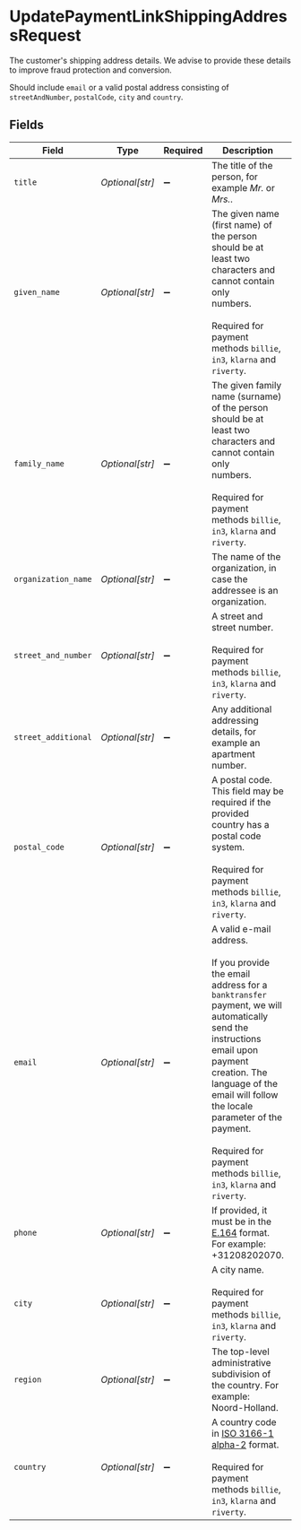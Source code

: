 # UpdatePaymentLinkShippingAddressRequest

The customer's shipping address details. We advise to provide these details to improve fraud protection and
conversion.

Should include `email` or a valid postal address consisting of `streetAndNumber`, `postalCode`, `city` and
`country`.


## Fields

| Field                                                                                                                                                                                                                                                                                                              | Type                                                                                                                                                                                                                                                                                                               | Required                                                                                                                                                                                                                                                                                                           | Description                                                                                                                                                                                                                                                                                                        | Example                                                                                                                                                                                                                                                                                                            |
| ------------------------------------------------------------------------------------------------------------------------------------------------------------------------------------------------------------------------------------------------------------------------------------------------------------------ | ------------------------------------------------------------------------------------------------------------------------------------------------------------------------------------------------------------------------------------------------------------------------------------------------------------------ | ------------------------------------------------------------------------------------------------------------------------------------------------------------------------------------------------------------------------------------------------------------------------------------------------------------------ | ------------------------------------------------------------------------------------------------------------------------------------------------------------------------------------------------------------------------------------------------------------------------------------------------------------------ | ------------------------------------------------------------------------------------------------------------------------------------------------------------------------------------------------------------------------------------------------------------------------------------------------------------------ |
| `title`                                                                                                                                                                                                                                                                                                            | *Optional[str]*                                                                                                                                                                                                                                                                                                    | :heavy_minus_sign:                                                                                                                                                                                                                                                                                                 | The title of the person, for example *Mr.* or *Mrs.*.                                                                                                                                                                                                                                                              | Mr.                                                                                                                                                                                                                                                                                                                |
| `given_name`                                                                                                                                                                                                                                                                                                       | *Optional[str]*                                                                                                                                                                                                                                                                                                    | :heavy_minus_sign:                                                                                                                                                                                                                                                                                                 | The given name (first name) of the person should be at least two characters and cannot contain only<br/>numbers.<br/><br/>Required for payment methods `billie`, `in3`, `klarna` and `riverty`.                                                                                                                    | Piet                                                                                                                                                                                                                                                                                                               |
| `family_name`                                                                                                                                                                                                                                                                                                      | *Optional[str]*                                                                                                                                                                                                                                                                                                    | :heavy_minus_sign:                                                                                                                                                                                                                                                                                                 | The given family name (surname) of the person should be at least two characters and cannot contain only<br/>numbers.<br/><br/>Required for payment methods `billie`, `in3`, `klarna` and `riverty`.                                                                                                                | Mondriaan                                                                                                                                                                                                                                                                                                          |
| `organization_name`                                                                                                                                                                                                                                                                                                | *Optional[str]*                                                                                                                                                                                                                                                                                                    | :heavy_minus_sign:                                                                                                                                                                                                                                                                                                 | The name of the organization, in case the addressee is an organization.                                                                                                                                                                                                                                            | Mollie B.V.                                                                                                                                                                                                                                                                                                        |
| `street_and_number`                                                                                                                                                                                                                                                                                                | *Optional[str]*                                                                                                                                                                                                                                                                                                    | :heavy_minus_sign:                                                                                                                                                                                                                                                                                                 | A street and street number.<br/><br/>Required for payment methods `billie`, `in3`, `klarna` and `riverty`.                                                                                                                                                                                                         | Keizersgracht 126                                                                                                                                                                                                                                                                                                  |
| `street_additional`                                                                                                                                                                                                                                                                                                | *Optional[str]*                                                                                                                                                                                                                                                                                                    | :heavy_minus_sign:                                                                                                                                                                                                                                                                                                 | Any additional addressing details, for example an apartment number.                                                                                                                                                                                                                                                | Apt. 1                                                                                                                                                                                                                                                                                                             |
| `postal_code`                                                                                                                                                                                                                                                                                                      | *Optional[str]*                                                                                                                                                                                                                                                                                                    | :heavy_minus_sign:                                                                                                                                                                                                                                                                                                 | A postal code. This field may be required if the provided country has a postal code system.<br/><br/>Required for payment methods `billie`, `in3`, `klarna` and `riverty`.                                                                                                                                         | 1234AB                                                                                                                                                                                                                                                                                                             |
| `email`                                                                                                                                                                                                                                                                                                            | *Optional[str]*                                                                                                                                                                                                                                                                                                    | :heavy_minus_sign:                                                                                                                                                                                                                                                                                                 | A valid e-mail address.<br/><br/>If you provide the email address for a `banktransfer` payment, we will automatically send the instructions<br/>email upon payment creation. The language of the email will follow the locale parameter of the payment.<br/><br/>Required for payment methods `billie`, `in3`, `klarna` and `riverty`. | piet@example.org                                                                                                                                                                                                                                                                                                   |
| `phone`                                                                                                                                                                                                                                                                                                            | *Optional[str]*                                                                                                                                                                                                                                                                                                    | :heavy_minus_sign:                                                                                                                                                                                                                                                                                                 | If provided, it must be in the [E.164](https://en.wikipedia.org/wiki/E.164) format. For example: +31208202070.                                                                                                                                                                                                     | 31208202070                                                                                                                                                                                                                                                                                                        |
| `city`                                                                                                                                                                                                                                                                                                             | *Optional[str]*                                                                                                                                                                                                                                                                                                    | :heavy_minus_sign:                                                                                                                                                                                                                                                                                                 | A city name.<br/><br/>Required for payment methods `billie`, `in3`, `klarna` and `riverty`.                                                                                                                                                                                                                        | Amsterdam                                                                                                                                                                                                                                                                                                          |
| `region`                                                                                                                                                                                                                                                                                                           | *Optional[str]*                                                                                                                                                                                                                                                                                                    | :heavy_minus_sign:                                                                                                                                                                                                                                                                                                 | The top-level administrative subdivision of the country. For example: Noord-Holland.                                                                                                                                                                                                                               | Noord-Holland                                                                                                                                                                                                                                                                                                      |
| `country`                                                                                                                                                                                                                                                                                                          | *Optional[str]*                                                                                                                                                                                                                                                                                                    | :heavy_minus_sign:                                                                                                                                                                                                                                                                                                 | A country code in [ISO 3166-1 alpha-2](https://en.wikipedia.org/wiki/ISO_3166-1_alpha-2) format.<br/><br/>Required for payment methods `billie`, `in3`, `klarna` and `riverty`.                                                                                                                                    | NL                                                                                                                                                                                                                                                                                                                 |